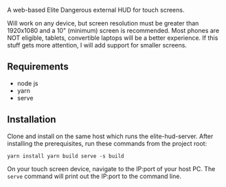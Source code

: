 A web-based Elite Dangerous external HUD for touch screens.

Will work on any device, but screen resolution must be greater than 1920x1080 and a 10" (minimum) screen is recommended.
Most phones are NOT eligible, tablets, convertible laptops will be a better experience. If this stuff gets more attention, I will add support for smaller screens.

## Requirements

- node js
- yarn
- serve

## Installation

Clone and install on the same host which runs the elite-hud-server.
After installing the prerequisites, run these commands from the project root:

`
yarn install
yarn build
serve -s build
`

On your touch screen device, navigate to the IP:port of your host PC. The `serve` command will print out the IP:port to the command line.